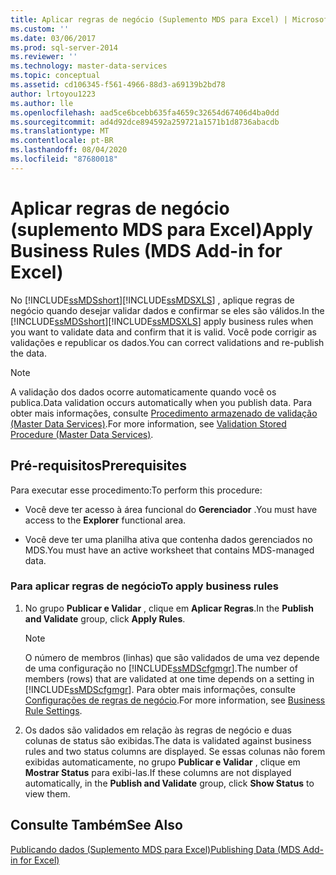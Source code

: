 ```yaml
---
title: Aplicar regras de negócio (Suplemento MDS para Excel) | Microsoft Docs
ms.custom: ''
ms.date: 03/06/2017
ms.prod: sql-server-2014
ms.reviewer: ''
ms.technology: master-data-services
ms.topic: conceptual
ms.assetid: cd106345-f561-4966-88d3-a69139b2bd78
author: lrtoyou1223
ms.author: lle
ms.openlocfilehash: aad5ce6bcebb635fa4659c32654d67406d4ba0dd
ms.sourcegitcommit: ad4d92dce894592a259721a1571b1d8736abacdb
ms.translationtype: MT
ms.contentlocale: pt-BR
ms.lasthandoff: 08/04/2020
ms.locfileid: "87680018"
---
```

# <a name="apply-business-rules-mds-add-in-for-excel"></a><span data-ttu-id="dee26-102">Aplicar regras de negócio (suplemento MDS para Excel)</span><span class="sxs-lookup"><span data-stu-id="dee26-102">Apply Business Rules (MDS Add-in for Excel)</span></span>
  <span data-ttu-id="dee26-103">No [!INCLUDE[ssMDSshort](../../includes/ssmdsshort-md.md)][!INCLUDE[ssMDSXLS](../../includes/ssmdsxls-md.md)] , aplique regras de negócio quando desejar validar dados e confirmar se eles são válidos.</span><span class="sxs-lookup"><span data-stu-id="dee26-103">In the [!INCLUDE[ssMDSshort](../../includes/ssmdsshort-md.md)][!INCLUDE[ssMDSXLS](../../includes/ssmdsxls-md.md)] apply business rules when you want to validate data and confirm that it is valid.</span></span> <span data-ttu-id="dee26-104">Você pode corrigir as validações e republicar os dados.</span><span class="sxs-lookup"><span data-stu-id="dee26-104">You can correct validations and re-publish the data.</span></span>  
  
> [!NOTE]  
>  <span data-ttu-id="dee26-105">A validação dos dados ocorre automaticamente quando você os publica.</span><span class="sxs-lookup"><span data-stu-id="dee26-105">Data validation occurs automatically when you publish data.</span></span> <span data-ttu-id="dee26-106">Para obter mais informações, consulte [Procedimento armazenado de validação &#40;Master Data Services&#41;](../validation-stored-procedure-master-data-services.md).</span><span class="sxs-lookup"><span data-stu-id="dee26-106">For more information, see [Validation Stored Procedure &#40;Master Data Services&#41;](../validation-stored-procedure-master-data-services.md).</span></span>  
  
## <a name="prerequisites"></a><span data-ttu-id="dee26-107">Pré-requisitos</span><span class="sxs-lookup"><span data-stu-id="dee26-107">Prerequisites</span></span>  
 <span data-ttu-id="dee26-108">Para executar esse procedimento:</span><span class="sxs-lookup"><span data-stu-id="dee26-108">To perform this procedure:</span></span>  
  
-   <span data-ttu-id="dee26-109">Você deve ter acesso à área funcional do **Gerenciador** .</span><span class="sxs-lookup"><span data-stu-id="dee26-109">You must have access to the **Explorer** functional area.</span></span>  
  
-   <span data-ttu-id="dee26-110">Você deve ter uma planilha ativa que contenha dados gerenciados no MDS.</span><span class="sxs-lookup"><span data-stu-id="dee26-110">You must have an active worksheet that contains MDS-managed data.</span></span>  
  
### <a name="to-apply-business-rules"></a><span data-ttu-id="dee26-111">Para aplicar regras de negócio</span><span class="sxs-lookup"><span data-stu-id="dee26-111">To apply business rules</span></span>  
  
1.  <span data-ttu-id="dee26-112">No grupo **Publicar e Validar** , clique em **Aplicar Regras**.</span><span class="sxs-lookup"><span data-stu-id="dee26-112">In the **Publish and Validate** group, click **Apply Rules**.</span></span>  
  
    > [!NOTE]  
    >  <span data-ttu-id="dee26-113">O número de membros (linhas) que são validados de uma vez depende de uma configuração no [!INCLUDE[ssMDScfgmgr](../../includes/ssmdscfgmgr-md.md)].</span><span class="sxs-lookup"><span data-stu-id="dee26-113">The number of members (rows) that are validated at one time depends on a setting in [!INCLUDE[ssMDScfgmgr](../../includes/ssmdscfgmgr-md.md)].</span></span> <span data-ttu-id="dee26-114">Para obter mais informações, consulte [Configurações de regras de negócio](../system-settings-master-data-services.md#BusinessRules).</span><span class="sxs-lookup"><span data-stu-id="dee26-114">For more information, see [Business Rule Settings](../system-settings-master-data-services.md#BusinessRules).</span></span>  
  
2.  <span data-ttu-id="dee26-115">Os dados são validados em relação às regras de negócio e duas colunas de status são exibidas.</span><span class="sxs-lookup"><span data-stu-id="dee26-115">The data is validated against business rules and two status columns are displayed.</span></span> <span data-ttu-id="dee26-116">Se essas colunas não forem exibidas automaticamente, no grupo **Publicar e Validar** , clique em **Mostrar Status** para exibi-las.</span><span class="sxs-lookup"><span data-stu-id="dee26-116">If these columns are not displayed automatically, in the **Publish and Validate** group, click **Show Status** to view them.</span></span>  
  
## <a name="see-also"></a><span data-ttu-id="dee26-117">Consulte Também</span><span class="sxs-lookup"><span data-stu-id="dee26-117">See Also</span></span>  
 [<span data-ttu-id="dee26-118">Publicando dados &#40;Suplemento MDS para Excel&#41;</span><span class="sxs-lookup"><span data-stu-id="dee26-118">Publishing Data &#40;MDS Add-in for Excel&#41;</span></span>](overview-importing-data-from-excel-mds-add-in-for-excel.md)  
  
  
